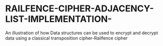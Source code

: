 # RAILFENCE-CIPHER-ADJACENCY-LIST-IMPLEMENTATION-
An illustration of how Data structures can be used to encrypt and decrypt data using a classical transposition cipher-Railfence cipher 
